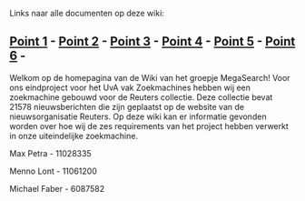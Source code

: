 
Links naar alle documenten op deze wiki:

[Point 1](https://github.com/MichaelF89/MegaSearch/blob/master/Wiki/Point%201%20-%20SERP.md) - 
[Point 2](https://github.com/MichaelF89/MegaSearch/blob/master/Wiki/Point%202%20-%20Advanced%20Search.md) - 
[Point 3](https://github.com/MichaelF89/MegaSearch/blob/master/Wiki/Point%203%20-%20Wordcloud.md) - 
[Point 4](https://github.com/MichaelF89/MegaSearch/blob/master/Wiki/Point%204%20-%20Timeline.md) - 
[Point 5](https://github.com/MichaelF89/MegaSearch/blob/master/Wiki/Point%205%20-%20Faceted%20Search.md) - 
[Point 6](https://github.com/MichaelF89/MegaSearch/blob/master/Wiki/Point%206%20-%20Evaluation.md) - 
------------------------------------------------------------------------------------------------------------------------------------------
Welkom op de homepagina van de Wiki van het groepje MegaSearch! Voor ons eindproject voor het UvA vak Zoekmachines hebben wij een zoekmachine gebouwd voor de Reuters collectie. Deze collectie bevat 21578 nieuwsberichten die zijn geplaatst op de website van de nieuwsorganisatie Reuters. Op deze wiki kan er informatie gevonden worden over hoe wij de zes requirements van het project hebben verwerkt in onze uiteindelijke zoekmachine.



Max Petra - 11028335

Menno Lont - 11061200

Michael Faber - 6087582
